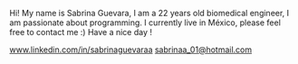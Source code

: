 Hi! My name is Sabrina Guevara, I am a 22 years old biomedical engineer, I am passionate about programming.
I currently live in México, please feel free to contact me :)
Have a nice day !

www.linkedin.com/in/sabrinaguevaraa
sabrinaa_01@hotmail.com

